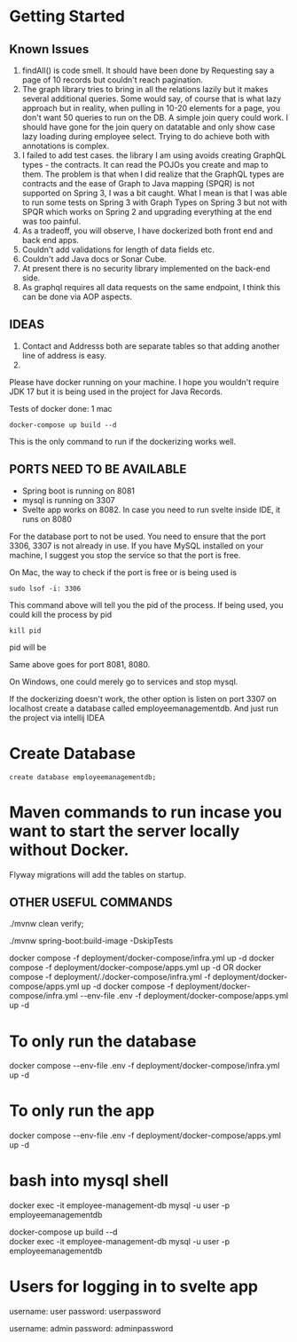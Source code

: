 # Getting Started

## Known Issues

1. findAll() is  code smell. It should have been done by Requesting say a page of 10 records but couldn't reach pagination.
2. The graph library tries to bring in all the relations lazily but it makes several additional queries. Some would  say, of course that is what lazy approach but in reality, when pulling in 10-20 elements for a page, you don't want 50 queries to run on the DB. A simple join query could work. I should have gone for the join query on datatable and only show case lazy loading during employee select. Trying to do achieve both with annotations is complex.
3. I failed to add test cases. the library I am using avoids creating GraphQL types - the contracts. It can read the POJOs you create and map to them. The problem is that when I did realize that the GraphQL types are contracts and the ease of Graph to Java mapping (SPQR) is not supported on Spring 3, I was a bit caught. What I mean is that I was able to run some tests on Spring 3 with Graph Types on Spring 3 but not with SPQR which works on Spring 2 and upgrading everything at the end was too painful.
4. As a tradeoff, you will observe, I have dockerized both front end and back end apps.
5. Couldn't add validations for length of data fields etc.
6. Couldn't add Java docs or Sonar Cube.
7. At present there is no security library implemented on the back-end side.
8. As graphql requires all data requests on the same endpoint, I think this can be done via AOP aspects.

## IDEAS

1. Contact and Addresss both are separate tables so that adding another line of address is easy.
2.


Please have docker running on your machine. I hope you wouldn't require JDK 17 but it is being used in the project for Java Records.

Tests of docker done: 1 mac


`docker-compose up build --d `

This is the only command to run if the dockerizing works well.

## PORTS NEED TO BE AVAILABLE

- Spring boot is running on 8081 
- mysql is running on 3307 
- Svelte app works on 8082. In case you need to run svelte inside IDE, it runs on 8080

For the database port to not be used. You need to ensure that the port 3306, 3307 is not already in use.
If you have MySQL installed on your machine, I suggest you stop the service so that the port is free.

On Mac, the way to check if the port is free or is being used is

`sudo lsof -i: 3306`

This command above will tell you the pid of the process. If being used,  you could kill the process by pid

`kill pid`

pid will be

Same above goes for port 8081, 8080.

On Windows, one could merely go to services and stop mysql.

If the dockerizing doesn't work, the other option is listen on port 3307 on localhost
create a database called employeemanagementdb. And just run the project  via intellij IDEA

# Create Database
`create database employeemanagementdb;`

# Maven commands to run incase you want to start the server locally without Docker. 


Flyway migrations will add the tables on startup.

## OTHER USEFUL COMMANDS
./mvnw clean verify;

./mvnw  spring-boot:build-image -DskipTests

docker compose -f deployment/docker-compose/infra.yml up -d
docker compose -f deployment/docker-compose/apps.yml up -d
OR
docker compose -f deployment/./docker-compose/infra.yml -f deployment/docker-compose/apps.yml up -d
docker compose -f deployment/docker-compose/infra.yml --env-file .env -f deployment/docker-compose/apps.yml up -d



# To only run the database
docker compose --env-file .env  -f deployment/docker-compose/infra.yml up -d

# To only run the app
docker compose --env-file .env  -f deployment/docker-compose/apps.yml up -d


# bash into mysql shell
docker exec -it employee-management-db mysql -u user -p employeemanagementdb

docker-compose up build --d  
docker exec -it employee-management-db mysql -u user -p employeemanagementdb

# Users for logging in to svelte app
username: user
password: userpassword

username: admin
password: adminpassword